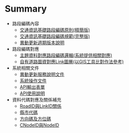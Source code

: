 # Summary

* 路段編碼內容
  * [交通資訊基礎路段編碼原則(精簡版)](Code/2Code.md)
  * [交通資訊基礎路段編碼規範(完整版)](Code/3Standard.md)
  * [異動更新週期版本說明](Code/4Update.md)
* 路段編碼對應 
  * [主題資料對應路段編碼邏輯(系統提供相關對應)](Logic/Logic.md)
  * [自有道路圖資對應Link圖層(以GIS工具比對作法參考)](GIS/GIS.md)
* 系統相關文件
  * [異動更新服務說明文件](API/API2.md)
  * [系統操作文件](Tools/Tool2.md)
  * [API輸出表單](Tools/API.md)
  * [API使用說明](API/API3.md)
* 資料代碼對應及關係補充
  * [RoadID與LinkID關係](Code/1RoadID.md)
  * [縣市代碼](Code/5City.md)
  * [方向碼及方位碼](Code/6Direction.md)
  * [CNodeID與NodeID](Code/7NodeID.md)
